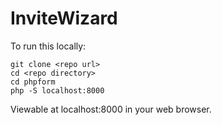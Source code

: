 # InviteWizard

To run this locally:

````
git clone <repo url>
cd <repo directory>
cd phpform
php -S localhost:8000 

````

Viewable at localhost:8000 in your web browser.
